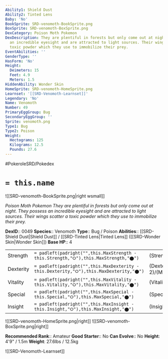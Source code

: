 ```yaml
---
Ability1: Shield Dust
Ability2: Tinted Lens
Baby: 'No'
BookSprite: SRD-venomoth-BookSprite.png
BoxSprite: SRD-venomoth-BoxSprite.png
DexCategory: Poison Moth Pokemon
DexDescription: They are plentiful in forests but only come out at night. They possess
  an incredible eyesight and are attracted to light sources. Their wings scatter a
  toxic powder which they use to immobilize their prey.
EventAbilities: ''
GenderType: ''
HasForm: 'No'
Height:
  Deimeters: 15
  Feet: 4.9
  Meters: 1.5
HiddenAbility: Wonder Skin
HomeSprite: SRD-venomoth-HomeSprite.png
Learnset: '[[SRD-Venomoth-Learnset]]'
Legendary: 'No'
Name: Venomoth
Number: 49
PrimaryEggGroup: Bug
SecondaryEggGroup: ''
Sprite: venomoth.png
Type1: Bug
Type2: Poison
Weight:
  Hectograms: 125
  Kilograms: 12.5
  Pounds: 27.6
---
```


#PokeroleSRD/Pokedex

# `= this.name`

![[SRD-venomoth-BookSprite.png|right wsmall]]

*Poison Moth Pokemon*
*They are plentiful in forests but only come out at night. They possess an incredible eyesight and are attracted to light sources. Their wings scatter a toxic powder which they use to immobilize their prey.*

**DexID**:: 0049
**Species**:: Venomoth
**Type**:: Bug / Poison
**Abilities**:: [[SRD-Shield Dust|Shield Dust]] / [[SRD-Tinted Lens|Tinted Lens]] ([[SRD-Wonder Skin|Wonder Skin]])
**Base HP**:: 4

|           |                                                                                        |                                          |
| --------- | -------------------------------------------------------------------------------------- | ---------------------------------------- |
| Strength  | `= padleft(padright("",this.MaxStrength - this.Strength,"⭘"),this.MaxStrength,"⬤")`    | (Strength::2)/(MaxStrength::4)   |
| Dexterity | `= padleft(padright("",this.MaxDexterity - this.Dexterity,"⭘"),this.MaxDexterity,"⬤")` | (Dexterity:: 2)/(MaxDexterity::4) |
| Vitality  | `= padleft(padright("",this.MaxVitality - this.Vitality,"⭘"),this.MaxVitality,"⬤")`    | (Vitality::2)/(MaxVitality::5)   |
| Special   | `= padleft(padright("",this.MaxSpecial - this.Special,"⭘"),this.MaxSpecial,"⬤")`       | (Special::2)/(MaxSpecial::5)     |
| Insight   | `= padleft(padright("",this.MaxInsight - this.Insight,"⭘"),this.MaxInsight,"⬤")`       | (Insight::2)/(MaxInsight::5)     |

![[SRD-venomoth-HomeSprite.png|right]]
![[SRD-venomoth-BoxSprite.png|right]]

**Recommended Rank**:: Amateur
**Good Starter**:: No
**Can Evolve**:: No
**Height**: 4'9" / 1.5m
**Weight**: 27.6lbs / 12.5kg

![[SRD-Venomoth-Learnset]]